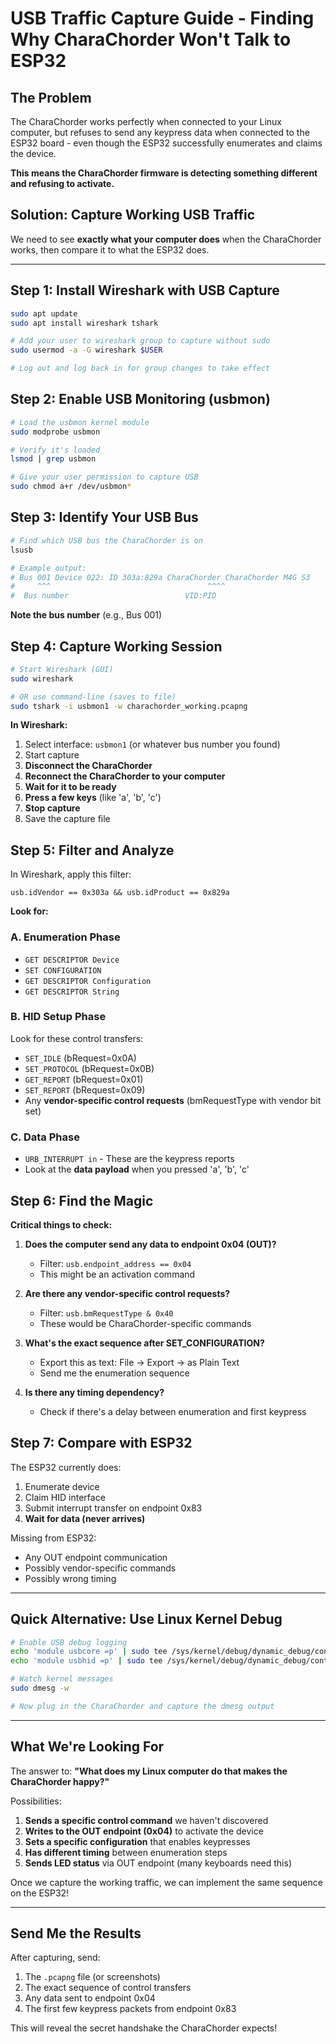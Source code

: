 # USB Traffic Capture Guide - Finding Why CharaChorder Won't Talk to ESP32

## The Problem

The CharaChorder works perfectly when connected to your Linux computer, but refuses to send any keypress data when connected to the ESP32 board - even though the ESP32 successfully enumerates and claims the device.

**This means the CharaChorder firmware is detecting something different and refusing to activate.**

## Solution: Capture Working USB Traffic

We need to see **exactly what your computer does** when the CharaChorder works, then compare it to what the ESP32 does.

---

## Step 1: Install Wireshark with USB Capture

```bash
sudo apt update
sudo apt install wireshark tshark

# Add your user to wireshark group to capture without sudo
sudo usermod -a -G wireshark $USER

# Log out and log back in for group changes to take effect
```

## Step 2: Enable USB Monitoring (usbmon)

```bash
# Load the usbmon kernel module
sudo modprobe usbmon

# Verify it's loaded
lsmod | grep usbmon

# Give your user permission to capture USB
sudo chmod a+r /dev/usbmon*
```

## Step 3: Identify Your USB Bus

```bash
# Find which USB bus the CharaChorder is on
lsusb

# Example output:
# Bus 001 Device 022: ID 303a:829a CharaChorder CharaChorder M4G S3
#     ^^^                                   ^^^^
#  Bus number                          VID:PID
```

**Note the bus number** (e.g., Bus 001)

## Step 4: Capture Working Session

```bash
# Start Wireshark (GUI)
sudo wireshark

# OR use command-line (saves to file)
sudo tshark -i usbmon1 -w charachorder_working.pcapng
```

**In Wireshark:**
1. Select interface: `usbmon1` (or whatever bus number you found)
2. Start capture
3. **Disconnect the CharaChorder**
4. **Reconnect the CharaChorder to your computer**
5. **Wait for it to be ready**
6. **Press a few keys** (like 'a', 'b', 'c')
7. **Stop capture**
8. Save the capture file

## Step 5: Filter and Analyze

In Wireshark, apply this filter:
```
usb.idVendor == 0x303a && usb.idProduct == 0x829a
```

**Look for:**

### A. Enumeration Phase
- `GET DESCRIPTOR Device`
- `SET CONFIGURATION`
- `GET DESCRIPTOR Configuration`
- `GET DESCRIPTOR String`

### B. HID Setup Phase
Look for these control transfers:
- `SET_IDLE` (bRequest=0x0A)
- `SET_PROTOCOL` (bRequest=0x0B)
- `GET_REPORT` (bRequest=0x01)
- `SET_REPORT` (bRequest=0x09)
- Any **vendor-specific control requests** (bmRequestType with vendor bit set)

### C. Data Phase
- `URB_INTERRUPT in` - These are the keypress reports
- Look at the **data payload** when you pressed 'a', 'b', 'c'

## Step 6: Find the Magic

**Critical things to check:**

1. **Does the computer send any data to endpoint 0x04 (OUT)?**
   - Filter: `usb.endpoint_address == 0x04`
   - This might be an activation command

2. **Are there any vendor-specific control requests?**
   - Filter: `usb.bmRequestType & 0x40`
   - These would be CharaChorder-specific commands

3. **What's the exact sequence after SET_CONFIGURATION?**
   - Export this as text: File → Export → as Plain Text
   - Send me the enumeration sequence

4. **Is there any timing dependency?**
   - Check if there's a delay between enumeration and first keypress

## Step 7: Compare with ESP32

The ESP32 currently does:
1. Enumerate device
2. Claim HID interface
3. Submit interrupt transfer on endpoint 0x83
4. **Wait for data (never arrives)**

Missing from ESP32:
- Any OUT endpoint communication
- Possibly vendor-specific commands
- Possibly wrong timing

---

## Quick Alternative: Use Linux Kernel Debug

```bash
# Enable USB debug logging
echo 'module usbcore =p' | sudo tee /sys/kernel/debug/dynamic_debug/control
echo 'module usbhid =p' | sudo tee /sys/kernel/debug/dynamic_debug/control

# Watch kernel messages
sudo dmesg -w

# Now plug in the CharaChorder and capture the dmesg output
```

---

## What We're Looking For

The answer to: **"What does my Linux computer do that makes the CharaChorder happy?"**

Possibilities:
1. **Sends a specific control command** we haven't discovered
2. **Writes to the OUT endpoint (0x04)** to activate the device  
3. **Sets a specific configuration** that enables keypresses
4. **Has different timing** between enumeration steps
5. **Sends LED status** via OUT endpoint (many keyboards need this)

Once we capture the working traffic, we can implement the same sequence on the ESP32!

---

## Send Me the Results

After capturing, send:
1. The `.pcapng` file (or screenshots)
2. The exact sequence of control transfers
3. Any data sent to endpoint 0x04
4. The first few keypress packets from endpoint 0x83

This will reveal the secret handshake the CharaChorder expects!
